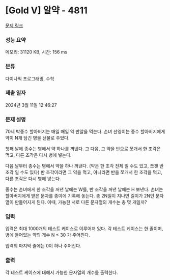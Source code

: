 # [Gold V] 알약 - 4811 

[문제 링크](https://www.acmicpc.net/problem/4811) 

### 성능 요약

메모리: 31120 KB, 시간: 156 ms

### 분류

다이나믹 프로그래밍, 수학

### 제출 일자

2024년 3월 11일 12:46:27

### 문제 설명

<p>70세 박종수 할아버지는 매일 매일 약 반알을 먹는다. 손녀 선영이는 종수 할아버지에게 약이 N개 담긴 병을 선물로 주었다.</p>

<p>첫째 날에 종수는 병에서 약 하나를 꺼낸다. 그 다음, 그 약을 반으로 쪼개서 한 조각은 먹고, 다른 조각은 다시 병에 넣는다.</p>

<p>다음 날부터 종수는 병에서 약을 하나 꺼낸다. (약은 한 조각 전체 일 수도 있고, 쪼갠 반 조각 일 수도 있다) 반 조각이라면 그 약을 먹고, 아니라면 반을 쪼개서 한 조각을 먹고, 다른 조각은 다시 병에 넣는다.</p>

<p>종수는 손녀에게 한 조각을 꺼낸 날에는 W를, 반 조각을 꺼낸 날에는 H 보낸다. 손녀는 할아버지에게 받은 문자를 종이에 기록해 놓는다. 총 2N일이 지나면 길이가 2N인 문자열이 만들어지게 된다. 이때, 가능한 서로 다른 문자열의 개수는 총 몇 개일까?</p>

### 입력 

 <p>입력은 최대 1000개의 테스트 케이스로 이루어져 있다. 각 테스트 케이스는 한 줄이며, 병에 들어있는 약의 개수 N ≤ 30 가 주어진다.</p>

<p>입력의 마지막 줄에는 0이 하나 주어진다.</p>

### 출력 

 <p>각 테스트 케이스에 대해서 가능한 문자열의 개수를 출력한다.</p>

